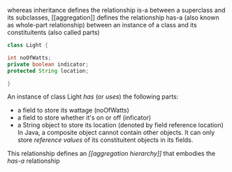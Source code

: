 whereas inheritance defines the relationship is-a between a superclass and its subclasses, [[aggregation]] defines the relationship has-a (also known as whole-part relationship) between an instance of a class and its constituitents (also called parts)
```Java
class Light {

int noOfWatts;
private boolean indicator;
protected String location;

}
```

An instance of class Light _has_ (or _uses_) the following parts:
- a field to store its wattage (noOfWatts)
- a field to store whether it's on or off (inficator)
- a String object to store its location (denoted by field reference location)
In Java, a composite object cannot contain other objects. It can only store _reference values_ of its constituitent objects in its fields.

This relationship defines an _[[aggregation hierarchy]]_ that embodies the _has-a_ relationship